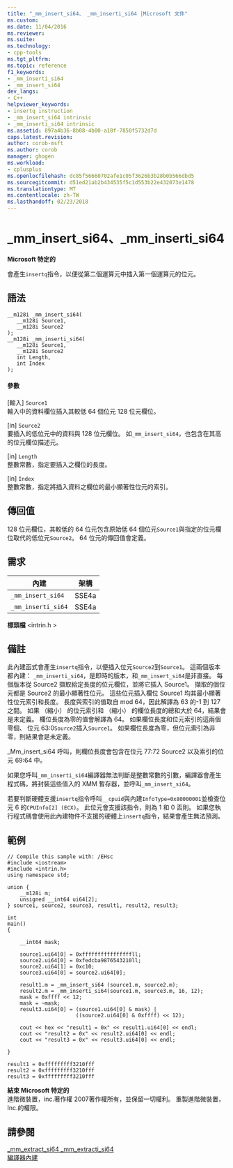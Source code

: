 ```yaml
---
title: "_mm_insert_si64、 _mm_inserti_si64 |Microsoft 文件"
ms.custom: 
ms.date: 11/04/2016
ms.reviewer: 
ms.suite: 
ms.technology:
- cpp-tools
ms.tgt_pltfrm: 
ms.topic: reference
f1_keywords:
- _mm_inserti_si64
- _mm_insert_si64
dev_langs:
- C++
helpviewer_keywords:
- insertq instruction
- _mm_insert_si64 intrinsic
- _mm_inserti_si64 intrinsic
ms.assetid: 897a4b36-8b08-4b00-a18f-7850f5732d7d
caps.latest.revision: 
author: corob-msft
ms.author: corob
manager: ghogen
ms.workload:
- cplusplus
ms.openlocfilehash: dc85f56660702afe1c05f3626b3b28b0b566dbd5
ms.sourcegitcommit: d51ed21ab2b434535f5c1d553b22e432073e1478
ms.translationtype: MT
ms.contentlocale: zh-TW
ms.lasthandoff: 02/23/2018
---
```

# <a name="mminsertsi64-mminsertisi64"></a>_mm_insert_si64、_mm_inserti_si64
**Microsoft 特定的**  
  
 會產生`insertq`指令，以便從第二個運算元中插入第一個運算元的位元。  
  
## <a name="syntax"></a>語法  
  
```  
__m128i _mm_insert_si64(  
   __m128i Source1,  
   __m128i Source2  
);  
__m128i _mm_inserti_si64(  
   __m128i Source1,  
   __m128i Source2  
   int Length,  
   int Index  
);  
```  
  
#### <a name="parameters"></a>參數  
 [輸入] `Source1`  
 輸入中的資料欄位插入其較低 64 個位元 128 位元欄位。  
  
 [in]  `Source2`  
 要插入的低位元中的資料與 128 位元欄位。  如`_mm_insert_si64`，也包含在其高的位元欄位描述元。  
  
 [in]  `Length`  
 整數常數，指定要插入之欄位的長度。  
  
 [in]  `Index`  
 整數常數，指定將插入資料之欄位的最小顯著性位元的索引。  
  
## <a name="return-value"></a>傳回值  
 128 位元欄位，其較低的 64 位元包含原始低 64 個位元`Source1`與指定的位元欄位取代的低位元`Source2`。 64 位元的傳回值會定義。  
  
## <a name="requirements"></a>需求  
  
|內建|架構|  
|---------------|------------------|  
|`_mm_insert_si64`|SSE4a|  
|`_mm_inserti_si64`|SSE4a|  
  
 **標頭檔** \<intrin.h >  
  
## <a name="remarks"></a>備註  
 此內建函式會產生`insertq`指令，以便插入位元`Source2`到`Source1`。 這兩個版本都內建： `_mm_inserti_si64`，是即時的版本，和`_mm_insert_si64`是非直接。  每個版本從 Source2 擷取給定長度的位元欄位，並將它插入 Source1。  擷取的個位元都是 Source2 的最小顯著性位元。  這些位元插入欄位 Source1 均其最小顯著性位元索引和長度。  長度與索引的值取自 mod 64，因此解譯為 63 的-1 到 127 之間。 如果 （縮小） 的位元索引和 （縮小） 的欄位長度的總和大於 64，結果會是未定義。 欄位長度為零的值會解譯為 64。  如果欄位長度和位元索引的這兩個零個、 位元 63:0`Source2`插入`Source1`。  如果欄位長度為零，但位元索引為非零，則結果會是未定義。  
  
 _Mm_insert_si64 呼叫，則欄位長度會包含在位元 77:72 Source2 以及索引的位元 69:64 中。  
  
 如果您呼叫`_mm_inserti_si64`編譯器無法判斷是整數常數的引數，編譯器會產生程式碼，將封裝這些值入的 XMM 暫存器，並呼叫`_mm_insert_si64`。  
  
 若要判斷硬體支援`insertq`指令呼叫`__cpuid`與內建`InfoType=0x80000001`並檢查位元 6 的`CPUInfo[2] (ECX)`。 此位元會支援該指令，則為 1 和 0 否則。 如果您執行程式碼會使用此內建物件不支援的硬體上`insertq`指令，結果會產生無法預測。  
  
## <a name="example"></a>範例  
  
```  
// Compile this sample with: /EHsc  
#include <iostream>  
#include <intrin.h>  
using namespace std;  
  
union {  
    __m128i m;  
    unsigned __int64 ui64[2];  
} source1, source2, source3, result1, result2, result3;  
  
int  
main()  
{  
  
    __int64 mask;  
  
    source1.ui64[0] = 0xffffffffffffffffll;  
    source2.ui64[0] = 0xfedcba9876543210ll;  
    source2.ui64[1] = 0xc10;  
    source3.ui64[0] = source2.ui64[0];  
  
    result1.m = _mm_insert_si64 (source1.m, source2.m);  
    result2.m = _mm_inserti_si64(source1.m, source3.m, 16, 12);  
    mask = 0xffff << 12;  
    mask = ~mask;  
    result3.ui64[0] = (source1.ui64[0] & mask) |  
                      ((source2.ui64[0] & 0xffff) << 12);  
  
    cout << hex << "result1 = 0x" << result1.ui64[0] << endl;  
    cout << "result2 = 0x" << result2.ui64[0] << endl;  
    cout << "result3 = 0x" << result3.ui64[0] << endl;  
  
}  
```  
  
```Output  
result1 = 0xfffffffff3210fff  
result2 = 0xfffffffff3210fff  
result3 = 0xfffffffff3210fff  
```  
  
**結束 Microsoft 特定的**  
 進階微裝置，inc.著作權 2007著作權所有，並保留一切權利。 重製進階微裝置，Inc.的權限。  
  
## <a name="see-also"></a>請參閱  
 [_mm_extract_si64 _mm_extracti_si64](../intrinsics/mm-extract-si64-mm-extracti-si64.md)   
 [編譯器內建](../intrinsics/compiler-intrinsics.md)